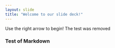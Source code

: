 ```yaml
---
layout: slide
title: "Welcome to our slide deck!"
---
```


Use the right arrow to begin!
The test was removed

### Test of Markdown
